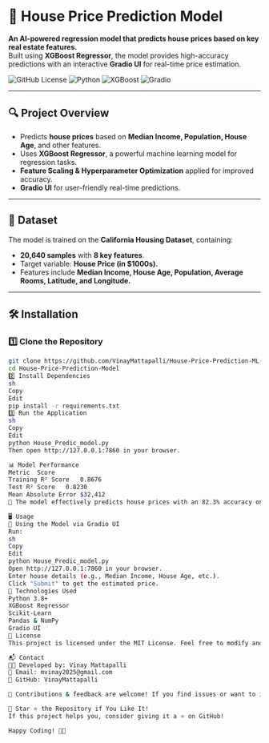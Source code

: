 # 🏡 House Price Prediction Model  

**An AI-powered regression model that predicts house prices based on key real estate features.**  
Built using **XGBoost Regressor**, the model provides high-accuracy predictions with an interactive **Gradio UI** for real-time price estimation.

![GitHub License](https://img.shields.io/badge/license-MIT-blue.svg)
![Python](https://img.shields.io/badge/Python-3.8%2B-blue)
![XGBoost](https://img.shields.io/badge/XGBoost-Regression-green)
![Gradio](https://img.shields.io/badge/Gradio-UI-orange)

---

## **🔍 Project Overview**
- Predicts **house prices** based on **Median Income, Population, House Age**, and other features.
- Uses **XGBoost Regressor**, a powerful machine learning model for regression tasks.
- **Feature Scaling & Hyperparameter Optimization** applied for improved accuracy.
- **Gradio UI** for user-friendly real-time predictions.

---

## **📁 Dataset**
The model is trained on the **California Housing Dataset**, containing:
- **20,640 samples** with **8 key features**.
- Target variable: **House Price (in $1000s).**
- Features include **Median Income, House Age, Population, Average Rooms, Latitude, and Longitude.**

---

## **🛠️ Installation**
### **1️⃣ Clone the Repository**
```sh
git clone https://github.com/VinayMattapalli/House-Price-Prediction-ML-Model.git
cd House-Price-Prediction-Model
2️⃣ Install Dependencies
sh
Copy
Edit
pip install -r requirements.txt
3️⃣ Run the Application
sh
Copy
Edit
python House_Predic_model.py
Then open http://127.0.0.1:7860 in your browser.

📊 Model Performance
Metric	Score
Training R² Score	0.8676
Test R² Score	0.8230
Mean Absolute Error	$32,412
📌 The model effectively predicts house prices with an 82.3% accuracy on unseen data.

🖥️ Usage
🎯 Using the Model via Gradio UI
Run:
sh
Copy
Edit
python House_Predic_model.py
Open http://127.0.0.1:7860 in your browser.
Enter house details (e.g., Median Income, House Age, etc.).
Click "Submit" to get the estimated price.
🔗 Technologies Used
Python 3.8+
XGBoost Regressor
Scikit-Learn
Pandas & NumPy
Gradio UI
📝 License
This project is licensed under the MIT License. Feel free to modify and use it.

📬 Contact
👨‍💻 Developed by: Vinay Mattapalli
📧 Email: mvinay2025@gmail.com
🔗 GitHub: VinayMattapalli

🙌 Contributions & feedback are welcome! If you find issues or want to improve the model, feel free to create a pull request.

🚀 Star ⭐ the Repository if You Like It!
If this project helps you, consider giving it a ⭐ on GitHub!

Happy Coding! 🎯🔥

